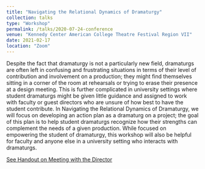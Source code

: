 ```yaml
---
title: "Navigating the Relational Dynamics of Dramaturgy"
collection: talks
type: "Workshop"
permalink: /talks/2020-07-24-conference
venue: "Kennedy Center American College Theatre Festival Region VII"
date: 2021-02-17
location: "Zoom"
---
```


Despite the fact that dramaturgy is not a particularly new field, dramaturgs are often left in confusing and frustrating situations in terms of their level of contribution and involvement on a production; they might find themselves sitting in a corner of the room at rehearsals or trying to erase their presence at a design meeting. This is further complicated in university settings where student dramaturgs might be given little guidance and assigned to work with faculty or guest directors who are unsure of how best to have the student contribute. In Navigating the Relational Dynamics of Dramaturgy, we will focus on developing an action plan as a dramaturg on a project; the goal of this plan is to help student dramaturgs recognize how their strengths can complement the needs of a given production. While focused on empowering the student of dramaturgy, this workshop will also be helpful for faculty and anyone else in a university setting who interacts with dramaturgs. 

[See Handout on Meeting with the Director](meetingwiththedirectorkcactf21.pdf)

